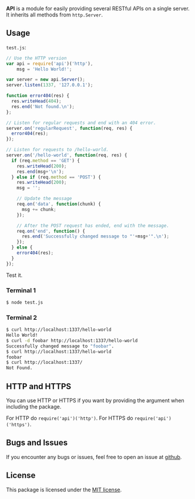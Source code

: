 **API** is a module for easily providing several RESTful APIs on a single
server. It inherits all methods from `http.Server`.

## Usage

`test.js`:

```javascript
// Use the HTTP version
var api = require('api')('http'),
    msg = 'Hello World!';

var server = new api.Server();
server.listen(1337, '127.0.0.1');

function error404(res) {
  res.writeHead(404);
  res.end('Not found.\n');
};

// Listen for regular requests and end with an 404 error.
server.on('regularRequest', function(req, res) {
  error404(res);
});

// Listen for requests to /hello-world.
server.on('/hello-world', function(req, res) {
  if (req.method == 'GET') {
    res.writeHead(200);
    res.end(msg+'\n');
  } else if (req.method == 'POST') {
    res.writeHead(200);
    msg = '';

    // Update the message
    req.on('data', function(chunk) {
      msg += chunk;
    });

    // After the POST request has ended, end with the message.
    req.on('end', function() {
      res.end('Successfully changed message to "'+msg+'".\n');
    });
  } else {
    error404(res);
  }
});
```

Test it.

### Terminal 1

```bash
$ node test.js
```

### Terminal 2

```bash
$ curl http://localhost:1337/hello-world
Hello World!
$ curl -d foobar http://localhost:1337/hello-world
Successfully changed message to "foobar".
$ curl http://localhost:1337/hello-world
foobar
$ curl http://localhost:1337/
Not Found.
```

## HTTP and HTTPS

You can use HTTP or HTTPS if you want by providing the argument when including
the package.

For HTTP do `require('api')('http')`.
For HTTPS do `require('api')('https')`.

## Bugs and Issues

If you encounter any bugs or issues, feel free to open an issue at
[github](//github.com/pvorb/node-api/issues).

## License

This package is licensed under the
[MIT license](http://vorb.de/license/mit.html).
